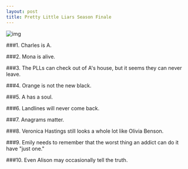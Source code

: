 ```yaml
---
layout: post
title: Pretty Little Liars Season Finale
---
```


![img](https://farm8.staticflickr.com/7607/16305017334_48204d36c0_b.jpg)

###1. Charles is A.

###2. Mona is alive.

###3. The PLLs can check out of A's house, but it seems they can never leave.

###4. Orange is not the new black.

###5. A has a soul.

###6. Landlines will never come back.

###7. Anagrams matter.

###8. Veronica Hastings still looks a whole lot like Olivia Benson.

###9. Emily needs to remember that the worst thing an addict can do it have "just one."

###10. Even Alison may occasionally tell the truth.
